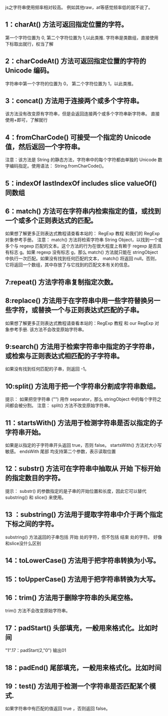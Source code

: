 js之字符串使用频率相对较高。
例如其他raw，at等感觉频率低的就不说了。
## 1：charAt() 方法可返回指定位置的字符。
第一个字符位置为 0, 第二个字符位置为 1,以此类推.
字符串是类数组，直接使用下标取出就行，权当了解

## 2：charCodeAt() 方法可返回指定位置的字符的 Unicode 编码。
字符串中第一个字符的位置为 0， 第二个字符位置为 1，以此类推。

## 3：concat() 方法用于连接两个或多个字符串。
该方法没有改变原有字符串，但是会返回连接两个或多个字符串新字符串。
直接使用+即可，了解就行

## 4：fromCharCode() 可接受一个指定的 Unicode 值，然后返回一个字符串。
注意：该方法是 String 的静态方法，字符串中的每个字符都由单独的 Unicode 数字编码指定。使用语法： String.fromCharCode()。

## 5：indexOf lastIndexOf includes slice valueOf() 同数组

## 6：match() 方法可在字符串内检索指定的值，或找到一个或多个正则表达式的匹配。

如果想了解更多正则表达式教程请查看本站的： RegExp 教程 和我们的 RegExp 对象参考手册。
注意： match() 方法将检索字符串 String Object，以找到一个或多个与 regexp 匹配的文本。这个方法的行为在很大程度上有赖于 regexp 是否具有标志 g。如果 regexp 没有标志 g，那么 match() 方法就只能在 stringObject 中执行一次匹配。如果没有找到任何匹配的文本， match() 将返回 null。否则，它将返回一个数组，其中存放了与它找到的匹配文本有关的信息。

## 7:repeat() 方法字符串复制指定次数。

## 8:replace() 方法用于在字符串中用一些字符替换另一些字符，或替换一个与正则表达式匹配的子串。
如果想了解更多正则表达式教程请查看本站的：RegExp 教程 和 our RegExp 对象参考手册.
该方法不会改变原始字符串。

## 9:search() 方法用于检索字符串中指定的子字符串，或检索与正则表达式相匹配的子字符串。
如果没有找到任何匹配的子串，则返回 -1。

## 10:split() 方法用于把一个字符串分割成字符串数组。
提示： 如果把空字符串 ("") 用作 separator，那么 stringObject 中的每个字符之间都会被分割。
注意： split() 方法不改变原始字符串。

## 11：startsWith() 方法用于检测字符串是否以指定的子字符串开始。
如果是以指定的子字符串开头返回 true，否则 false。
startsWith() 方法对大小写敏感。
endsWith 尾部 均支持第二个参数，表示读取位置

## 12：substr() 方法可在字符串中抽取从 开始 下标开始的指定数目的字符。
提示： substr() 的参数指定的是子串的开始位置和长度，因此它可以替代 substring() 和 slice() 来使用。

## 13 ：substring() 方法用于提取字符串中介于两个指定下标之间的字符。
substring() 方法返回的子串包括 开始 处的字符，但不包括 结束 处的字符。
好像和slice没什么区别

## 14：toLowerCase() 方法用于把字符串转换为小写。

## 15：toUpperCase() 方法用于把字符串转换为大写。

## 16：trim() 方法用于删除字符串的头尾空格。
trim() 方法不会改变原始字符串。

## 17：padStart() 头部填充，一般用来格式化。比如时间  
"1".17：padStart(2,"0") 输出01 

## 18：padEnd() 尾部填充，一般用来格式化。比如时间  

## 19：test() 方法用于检测一个字符串是否匹配某个模式.
如果字符串中有匹配的值返回 true ，否则返回 false。
